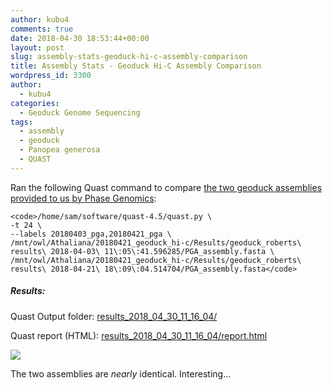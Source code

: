 ```yaml
---
author: kubu4
comments: true
date: 2018-04-30 18:53:44+00:00
layout: post
slug: assembly-stats-geoduck-hi-c-assembly-comparison
title: Assembly Stats - Geoduck Hi-C Assembly Comparison
wordpress_id: 3300
author:
  - kubu4
categories:
  - Geoduck Genome Sequencing
tags:
  - assembly
  - geoduck
  - Panopea generosa
  - QUAST
---
```


Ran the following Quast command to compare [the two geoduck assemblies provided to us by Phase Genomics](2018/04/21/data-management-geoduck-phase-genomics-hi-c-data.html):


    
    <code>/home/sam/software/quast-4.5/quast.py \
    -t 24 \
    --labels 20180403_pga,20180421_pga \
    /mnt/owl/Athaliana/20180421_geoduck_hi-c/Results/geoduck_roberts\ results\ 2018-04-03\ 11\:05\:41.596285/PGA_assembly.fasta \
    /mnt/owl/Athaliana/20180421_geoduck_hi-c/Results/geoduck_roberts\ results\ 2018-04-21\ 18\:09\:04.514704/PGA_assembly.fasta</code>





##### Results:



Quast Output folder: [results_2018_04_30_11_16_04/](https://owl.fish.washington.edu/Athaliana/quast_results/results_2018_04_30_11_16_04/)

Quast report (HTML): [results_2018_04_30_11_16_04/report.html](https://owl.fish.washington.edu/Athaliana/quast_results/results_2018_04_30_11_16_04/report.html)

![](https://owl.fish.washington.edu/Athaliana/20180430_quast_pga_assemblies.png)

The two assemblies are _nearly_ identical. Interesting...
